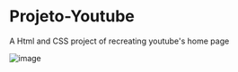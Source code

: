 # Projeto-Youtube
 A Html and CSS project of recreating youtube's home page
 
![image](https://user-images.githubusercontent.com/110572346/206245308-59893968-baea-4332-924f-66afbf9b29c9.png)
